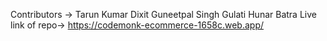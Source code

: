 Contributors ->
                Tarun Kumar Dixit
                Guneetpal Singh Gulati
                Hunar Batra
Live link of repo-> https://codemonk-ecommerce-1658c.web.app/
